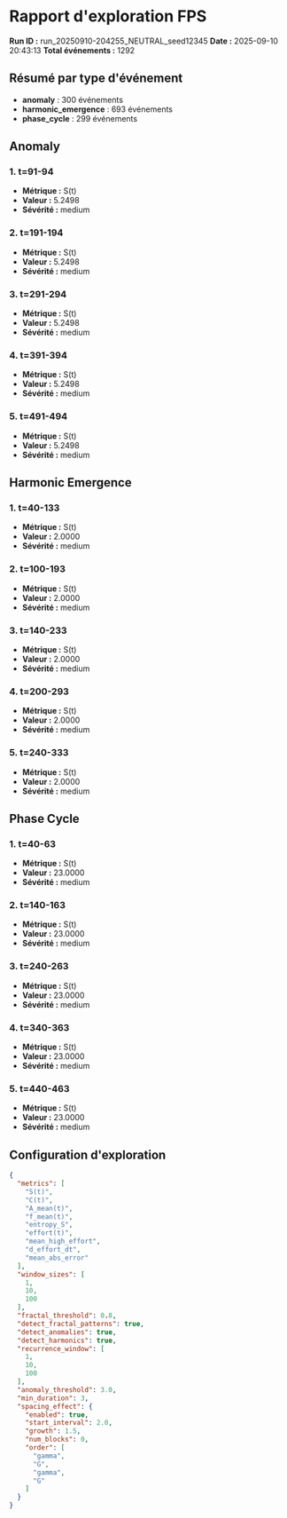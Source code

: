 # Rapport d'exploration FPS

**Run ID :** run_20250910-204255_NEUTRAL_seed12345
**Date :** 2025-09-10 20:43:13
**Total événements :** 1292

## Résumé par type d'événement

- **anomaly** : 300 événements
- **harmonic_emergence** : 693 événements
- **phase_cycle** : 299 événements

## Anomaly

### 1. t=91-94
- **Métrique :** S(t)
- **Valeur :** 5.2498
- **Sévérité :** medium

### 2. t=191-194
- **Métrique :** S(t)
- **Valeur :** 5.2498
- **Sévérité :** medium

### 3. t=291-294
- **Métrique :** S(t)
- **Valeur :** 5.2498
- **Sévérité :** medium

### 4. t=391-394
- **Métrique :** S(t)
- **Valeur :** 5.2498
- **Sévérité :** medium

### 5. t=491-494
- **Métrique :** S(t)
- **Valeur :** 5.2498
- **Sévérité :** medium

## Harmonic Emergence

### 1. t=40-133
- **Métrique :** S(t)
- **Valeur :** 2.0000
- **Sévérité :** medium

### 2. t=100-193
- **Métrique :** S(t)
- **Valeur :** 2.0000
- **Sévérité :** medium

### 3. t=140-233
- **Métrique :** S(t)
- **Valeur :** 2.0000
- **Sévérité :** medium

### 4. t=200-293
- **Métrique :** S(t)
- **Valeur :** 2.0000
- **Sévérité :** medium

### 5. t=240-333
- **Métrique :** S(t)
- **Valeur :** 2.0000
- **Sévérité :** medium

## Phase Cycle

### 1. t=40-63
- **Métrique :** S(t)
- **Valeur :** 23.0000
- **Sévérité :** medium

### 2. t=140-163
- **Métrique :** S(t)
- **Valeur :** 23.0000
- **Sévérité :** medium

### 3. t=240-263
- **Métrique :** S(t)
- **Valeur :** 23.0000
- **Sévérité :** medium

### 4. t=340-363
- **Métrique :** S(t)
- **Valeur :** 23.0000
- **Sévérité :** medium

### 5. t=440-463
- **Métrique :** S(t)
- **Valeur :** 23.0000
- **Sévérité :** medium

## Configuration d'exploration

```json
{
  "metrics": [
    "S(t)",
    "C(t)",
    "A_mean(t)",
    "f_mean(t)",
    "entropy_S",
    "effort(t)",
    "mean_high_effort",
    "d_effort_dt",
    "mean_abs_error"
  ],
  "window_sizes": [
    1,
    10,
    100
  ],
  "fractal_threshold": 0.8,
  "detect_fractal_patterns": true,
  "detect_anomalies": true,
  "detect_harmonics": true,
  "recurrence_window": [
    1,
    10,
    100
  ],
  "anomaly_threshold": 3.0,
  "min_duration": 3,
  "spacing_effect": {
    "enabled": true,
    "start_interval": 2.0,
    "growth": 1.5,
    "num_blocks": 0,
    "order": [
      "gamma",
      "G",
      "gamma",
      "G"
    ]
  }
}
```
